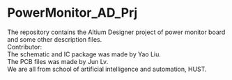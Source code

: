 # PowerMonitor_AD_Prj
The repository contains the Altium Designer project of power monitor board and some other description files.  
Contributor:  
The schematic and IC package was made by Yao Liu.  
The PCB files was made by Jun Lv.  
We are all from school of artificial intelligence and automation, HUST.